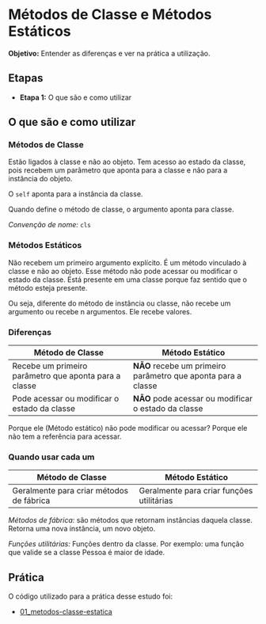# Métodos de Classe e Métodos Estáticos
 **Objetivo:** Entender as diferenças e ver na prática a utilização.

 ## Etapas

 - **Etapa 1:** O que são e como utilizar

 ## O que são e como utilizar

 ### Métodos de Classe

 Estão ligados à classe e não ao objeto. Tem acesso ao estado da classe, pois recebem um parâmetro que aponta para a classe e não para a instância do objeto.

 O `self` aponta para a instância da classe.

 Quando define o método de classe, o argumento aponta para classe. 

 *Convenção de nome:* `cls`

 ### Métodos Estáticos

 Não recebem um primeiro argumento explícito. É um método vinculado à classe e não ao objeto. Esse método não pode acessar ou modificar o estado da classe. Está presente em uma classe porque faz sentido que o método esteja presente.

 Ou seja, diferente do método de instância ou classe, não recebe um argumento ou recebe n argumentos. Ele recebe valores.

 ### Diferenças

 |Método de Classe|Método Estático|
 |----------------|---------------|
 |Recebe um primeiro parâmetro que aponta para a classe| **NÃO** recebe um primeiro parâmetro que aponta para a classe|
 |Pode acessar ou modificar o estado da classe| **NÃO** pode acessar ou modificar o estado da classe|

 Porque ele (Método estático) não pode modificar ou acessar?
    Porque ele não tem a referência para acessar.

### Quando usar cada um

|Método de Classe|Método Estático|
 |----------------|---------------|
 |Geralmente para criar métodos de fábrica| Geralmente para criar funções utilitárias|

 *Métodos de fábrica:* são métodos que retornam instâncias daquela classe. Retorna uma nova instância, um novo objeto.

 *Funções utilitárias:* Funções dentro da classe. Por exemplo: uma função que valide se a classe Pessoa é maior de idade.

 ## Prática

 O código utilizado para a prática desse estudo foi:
 - [01_metodos-classe-estatica](01_metodos-classe-estatica.py)

 